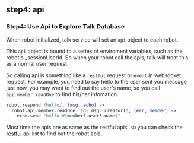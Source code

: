 ## step4: api

### Step4: Use Api to Explore Talk Database

When robot initialized, talk service will set an `api` object to each robot.

This `api` object is bound to a series of enviroment variables, such as the robot's _sessionUserId. So when your robot call the apis, talk will treat this as a normal user request.

So calling api is something like a `restful` request or `event` in websocket request. For example, you need to say hello to the user sent you message just now, you may want to find out the user's name, so you call `api.member.readOne` to find his/her infomation.

```coffeescript
robot.respond /hello/, (msg, echo) ->
  robot.api.member.readOne _id: msg._creatorId, (err, member) ->
    echo.send "hello #{member?.user?.name}"
```

Most time the apis are as same as the restful apis, so you can check the [restful](/doc/restful/README.html) api list to find out the robot apis.
